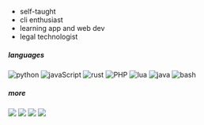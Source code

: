 * self-taught
* cli enthusiast
* learning app and web dev
* legal technologist

##### languages
![python](https://img.shields.io/badge/-python-000?&logo=Python&logoColor=f5f5f5)
![javaScript](https://img.shields.io/badge/-javascript-000?&logo=JavaScript&logoColor=f5f5f5)
![rust](https://img.shields.io/badge/-rust-000?&logo=rust&logoColor=f5f5f5)
![PHP](https://img.shields.io/badge/-PHP-000?&logo=php&logoColor=f5f5f5)
![lua](https://img.shields.io/badge/-lua-000?&logo=Lua&logoColor=f5f5f5)
![java](https://img.shields.io/badge/-java-000?&logo=buymeacoffee&logoColor=f5f5f5)
![bash](https://img.shields.io/badge/-bash-000?&logo=gnubash&logoColor=f5f5f5)

##### more
[![](https://img.shields.io/badge/-linkedIn-000?&logo=linkedin&logoColor=f5f5f5)](https://www.linkedin.com/in/gabriel-zmong/)
[![](https://img.shields.io/badge/-gmail-000?&logo=gmail&logoColor=f5f5f5)](mailto:gabrielzmong@gmail.com?subject=general%20enquiry)
[![](https://img.shields.io/badge/-resume-000?&logo=gitbook&logoColor=f5f5f5)](resume/gong-resume.pdf)
[![](https://img.shields.io/badge/-wordpress-000?&logo=wordpress&logoColor=f5f5f5)](https://gongzm.wordpress.com/)

